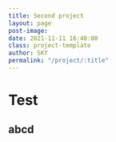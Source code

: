 ```yaml
---
title: Second project
layout: page
post-image: 
date: 2021-11-11 16:40:00
class: project-template
author: SKY
permalink: "/project/:title"
---
```

  
# Test

## abcd



